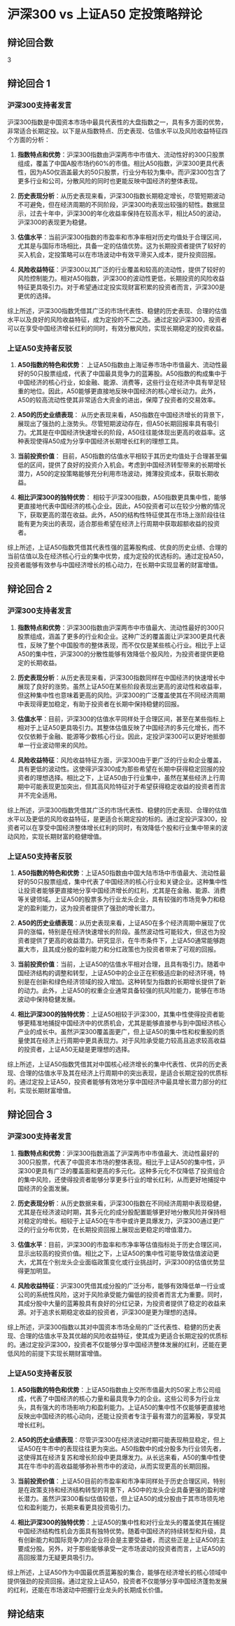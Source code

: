 # 沪深300 vs 上证A50 定投策略辩论

## 辩论回合数
3


## 辩论回合 1

### 沪深300支持者发言
沪深300指数是中国资本市场中最具代表性的大盘指数之一，具有多方面的优势，非常适合长期定投。以下是从指数特点、历史表现、估值水平以及风险收益特征四个方面的分析：

1. **指数特点和优势**：沪深300指数由沪深两市中市值大、流动性好的300只股票组成，覆盖了中国A股市场约60%的市值。相比A50指数，沪深300更具代表性，因为A50仅涵盖最大的50只股票，行业分布较为集中。而沪深300包含了更多行业和公司，分散风险的同时也更能反映中国经济的整体表现。

2. **历史表现分析**：从历史表现来看，沪深300指数长期稳定增长，尽管短期波动不可避免，但在经济周期的不同阶段，沪深300均表现出较强的韧性。数据显示，过去十年中，沪深300的年化收益率保持在较高水平，相比A50的波动，沪深300的表现更为稳健。

3. **估值水平**：当前沪深300指数的市盈率和市净率相对历史均值处于合理区间，尤其是与国际市场相比，具备一定的估值优势。这为长期投资者提供了较好的买入机会，定投策略可以在市场波动中有效平滑买入成本，提升投资回报。

4. **风险收益特征**：沪深300以其广泛的行业覆盖和较高的流动性，提供了较好的风险控制能力。相对A50指数，沪深300的波动性更低，长期投资的风险收益特征更具吸引力。对于希望通过定投实现财富积累的投资者而言，沪深300是更优的选择。

综上所述，沪深300指数凭借其广泛的市场代表性、稳健的历史表现、合理的估值水平以及良好的风险收益特征，成为定投的不二之选。通过定投沪深300，投资者可以在享受中国经济增长红利的同时，有效分散风险，实现长期稳定的投资收益。

### 上证A50支持者反驳
1. **A50指数的特色和优势**：
   上证A50指数由上海证券市场中市值最大、流动性最好的50只股票组成，代表了中国最具竞争力的蓝筹股。A50指数的构成集中于中国经济的核心行业，如金融、能源、消费等，这些行业在经济中具有举足轻重的地位。因此，A50能够更直接地反映中国经济的核心增长动力。此外，A50的较高流动性使其非常适合大资金的进出，保障了投资者的交易效率。

2. **A50的历史业绩表现**：
   从历史表现来看，A50指数在中国经济增长的背景下，展现出了强劲的上涨势头。尽管短期波动存在，但A50长期回报率具有吸引力。尤其是在中国经济快速增长的阶段，A50往往能体现出更高的收益率。这种表现使得A50成为分享中国经济长期增长红利的理想工具。

3. **当前投资价值**：
   目前，A50指数的估值水平相较于其历史均值处于合理甚至偏低的区间，提供了良好的投资介入机会。考虑到中国经济转型带来的长期增长潜力，A50的定投策略能够充分利用市场波动，摊薄投资成本，获取长期收益。

4. **相比沪深300的独特优势**：
   相较于沪深300指数，A50指数更具集中性，能够更直接地代表中国经济的核心企业。因此，A50投资者可以在较少分散的情况下，获取更高的潜在收益。此外，A50的结构性特征使其在市场上涨阶段往往能有更为突出的表现，适合那些希望在经济上行周期中获取超额收益的投资者。

综上所述，上证A50指数凭借其代表性强的蓝筹股构成、优良的历史业绩、合理的当前估值以及在经济核心行业的集中优势，成为定投的优选标的。通过定投A50，投资者能够有效参与中国经济增长的核心动力，在长期中实现显著的财富增值。

## 辩论回合 2

### 沪深300支持者发言
1. **指数特点和优势**：沪深300指数由沪深两市中市值最大、流动性最好的300只股票组成，涵盖了更多的行业和企业。这种广泛的覆盖面让沪深300更具代表性，反映了整个中国股市的整体表现，而不仅仅是某些核心行业。相比于上证A50的集中性，沪深300的分散性能够有效降低个股风险，为投资者提供更稳定的长期收益。

2. **历史表现分析**：从历史表现来看，沪深300指数同样在中国经济的快速增长中展现了良好的涨势。虽然上证A50在某些阶段表现出更高的波动性和收益率，但这种集中性也意味着更高的风险。沪深300的广泛覆盖使其在不同经济周期中表现得更加稳定，有助于投资者在长期中保持稳健的回报。

3. **估值水平**：目前，沪深300的估值水平同样处于合理区间，甚至在某些指标上相对于上证A50更具吸引力。其整体估值反映了中国经济的多元化增长，而不仅仅依赖于金融、能源等少数核心行业。因此，定投沪深300可以更好地抵御单一行业波动带来的风险。

4. **风险收益特征**：风险收益特征方面，沪深300由于更广泛的行业和企业覆盖，具有更低的波动性。这使得沪深300成为那些希望在长期中获得稳定回报的投资者的理想选择。相比之下，上证A50由于行业集中，虽然在某些经济上行周期中可能表现更加突出，但其高风险特征对于希望获得稳定收益的投资者而言并不完全适用。

综上所述，沪深300指数凭借其广泛的市场代表性、稳健的历史表现、合理的估值水平以及更低的风险收益特征，是更适合长期定投的标的。通过定投沪深300，投资者可以在享受中国经济整体增长红利的同时，有效降低个股和行业集中带来的波动风险，实现长期财富的稳健增值。

### 上证A50支持者反驳
1. **A50指数的特色和优势**：上证A50指数由中国大陆市场中市值最大、流动性最好的50只股票组成，集中代表了中国经济的核心行业和关键企业。这种集中性让投资者能够更直接地分享中国经济增长的红利，尤其是在金融、能源、消费等关键领域。上证A50的股票多为行业龙头企业，具有较强的市场竞争力和稳定的盈利能力，这为投资者提供了强劲的增长潜力。

2. **A50的历史业绩表现**：从历史表现来看，上证A50在多个经济周期中展现了优异的涨幅，特别是在经济快速增长的阶段。虽然波动性可能较大，但这也为投资者提供了更高的收益潜力。研究显示，在牛市条件下，上证A50通常能够跑赢大市，且其成分股的盈利能力和分红政策也为投资者带来了可观的回报。

3. **当前投资价值**：当前，上证A50的估值水平相对合理，且具有吸引力。随着中国经济结构的调整和转型，上证A50中的企业正在积极适应新的经济环境，特别是在创新和绿色经济领域的投入增加。这种转型为指数的长期增长提供了新的动力。此外，上证A50的权重企业通常具备较强的抗风险能力，能够在市场波动中保持稳健发展。

4. **相比沪深300的独特优势**：上证A50相较于沪深300，其集中性使得投资者能够更精准地捕捉中国经济中的优质机会，尤其是能够直接参与到中国经济核心产业的成长中。虽然沪深300覆盖面更广，但上证A50的集中性和权重股的质量使其在经济上行周期中更具表现力。对于风险承受能力较高且追求较高收益的投资者，上证A50无疑是更理想的选择。

综上所述，上证A50指数凭借其对中国核心经济增长的集中代表性、优异的历史表现、合理的估值水平及其在经济上行周期中的突出表现，是适合长期定投的优质标的。通过定投上证A50，投资者能够有效地分享中国经济中最具增长潜力部分的红利，实现长期财富增值。

## 辩论回合 3

### 沪深300支持者发言
1. **指数特点和优势**：沪深300指数涵盖了沪深两市中市值最大、流动性最好的300只股票，代表了中国资本市场的整体表现。相比于上证A50的集中性，沪深300更具有广泛的覆盖面和更高的多元化。这种多元化不仅降低了投资组合的集中风险，还使得投资者能够分享更多行业的增长红利，从而更好地捕捉中国经济的全面发展。

2. **历史表现分析**：从历史数据来看，沪深300指数在不同经济周期中表现稳健，尤其是在经济波动时期，其多元化的成分股配置能够更好地分散风险并保持相对稳定的增长。相较于上证A50在牛市中或许更具爆发力，沪深300通过更广泛的行业分布优势，在长期投资回报上展现出更稳定的增值潜力。

3. **估值水平**：目前，沪深300的市盈率和市净率等估值指标处于历史合理区间，显示出较高的投资价值。相比之下，上证A50的集中性可能导致估值波动更大，尤其在个别龙头企业面临政策变化或行业挑战时，沪深300的估值优势显得更加明显。

4. **风险收益特征**：沪深300凭借其成分股的广泛分布，能够有效降低单一行业或公司的系统性风险，这对于风险承受能力偏低的投资者而言尤为重要。同时，其成分股中大量的蓝筹股具有良好的分红记录，为投资者提供了稳定的收益来源。对于追求长期稳定收益的投资者，沪深300是更为理想的选择。

综上所述，沪深300指数以其对中国资本市场全局的广泛代表性、稳健的历史表现、合理的估值水平及其优越的风险收益特征，使其成为更适合长期定投的优质标的。通过定投沪深300，投资者不仅能够分享中国经济整体发展的红利，还能在更低风险的前提下实现长期财富增值。

### 上证A50支持者反驳
1. **A50指数的特色和优势**：上证A50指数由上交所市值最大的50家上市公司组成，代表了中国经济的核心力量和最具竞争力的企业。这些公司多为行业龙头，具有强大的市场影响力和盈利能力。上证A50的集中性不仅能够更直接地反映出中国经济的核心动向，还能让投资者专注于最有潜力的蓝筹股，享受其增长红利。

2. **A50的历史业绩表现**：尽管沪深300在经济波动时期可能表现稍显稳定，但上证A50在牛市中的表现往往更为突出。A50指数中的成分股多为行业领先者，这使得其在经济复苏和增长阶段中更具爆发力。从长远来看，A50的集中性使其在牛市中的高收益能够弥补熊市中的波动，从而实现更高的长期回报。

3. **当前投资价值**：上证A50目前的市盈率和市净率同样处于历史合理区间，特别是在政策支持和经济结构转型的背景下，A50中的龙头企业具备更强的盈利增长潜力。虽然沪深300看似估值较低，但上证A50的成分股由于其市场领先地位和盈利能力，长期来看更具投资吸引力。

4. **相比沪深300的独特优势**：上证A50的集中性和对行业龙头的覆盖使其在捕捉中国经济结构性机会方面具有独特优势。随着中国经济的持续转型和升级，具有创新能力和国际竞争力的企业将会是主要受益者，而这些正是上证A50的主要成分股。另外，对于那些能够承受一定市场波动的投资者而言，上证A50的高回报潜力无疑更具吸引力。

综上所述，上证A50作为中国最优质蓝筹股的集合，能够在经济增长的核心领域中提供强劲的投资回报。通过定投上证A50，投资者不仅能够分享中国经济蓬勃发展的红利，还能在市场波动中把握行业龙头的长期成长价值。

## 辩论结束